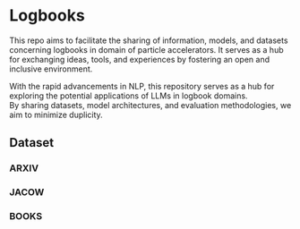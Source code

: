 # Logbooks
This repo aims to facilitate the sharing of information, models, and datasets concerning logbooks in domain of particle accelerators. It serves as a hub for exchanging ideas, tools, and experiences 
by fostering an open and inclusive environment.

With the rapid advancements in NLP, this repository serves as a hub for exploring the potential applications of LLMs in logbook domains.  
By sharing datasets, model architectures, and evaluation methodologies, we aim to minimize duplicity. 

## Dataset
### ARXIV

### JACOW

### BOOKS

